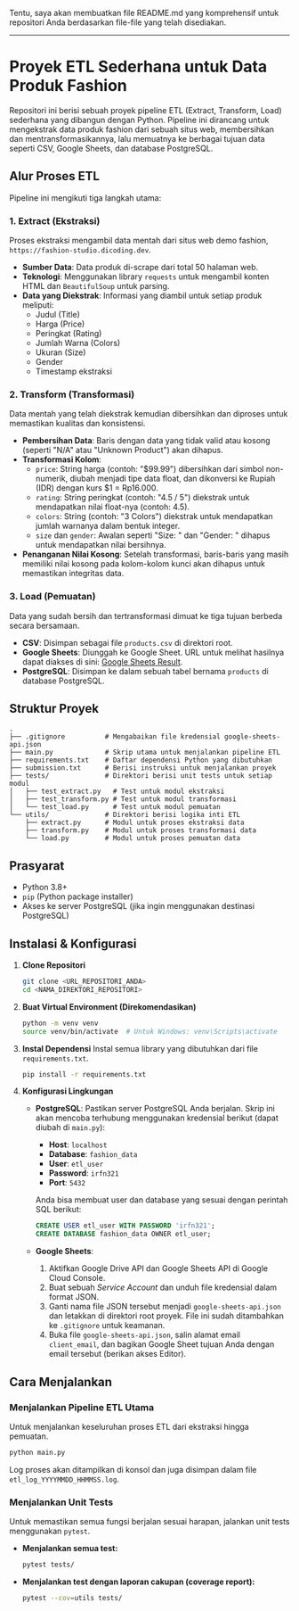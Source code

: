 Tentu, saya akan membuatkan file README.md yang komprehensif untuk repositori Anda berdasarkan file-file yang telah disediakan.

-----

# Proyek ETL Sederhana untuk Data Produk Fashion

Repositori ini berisi sebuah proyek pipeline ETL (Extract, Transform, Load) sederhana yang dibangun dengan Python. Pipeline ini dirancang untuk mengekstrak data produk fashion dari sebuah situs web, membersihkan dan mentransformasikannya, lalu memuatnya ke berbagai tujuan data seperti CSV, Google Sheets, dan database PostgreSQL.

## Alur Proses ETL

Pipeline ini mengikuti tiga langkah utama:

### 1\. Extract (Ekstraksi)

Proses ekstraksi mengambil data mentah dari situs web demo fashion, `https://fashion-studio.dicoding.dev`.

  * **Sumber Data**: Data produk di-scrape dari total 50 halaman web.
  * **Teknologi**: Menggunakan library `requests` untuk mengambil konten HTML dan `BeautifulSoup` untuk parsing.
  * **Data yang Diekstrak**: Informasi yang diambil untuk setiap produk meliputi:
      * Judul (Title)
      * Harga (Price)
      * Peringkat (Rating)
      * Jumlah Warna (Colors)
      * Ukuran (Size)
      * Gender
      * Timestamp ekstraksi

### 2\. Transform (Transformasi)

Data mentah yang telah diekstrak kemudian dibersihkan dan diproses untuk memastikan kualitas dan konsistensi.

  * **Pembersihan Data**: Baris dengan data yang tidak valid atau kosong (seperti "N/A" atau "Unknown Product") akan dihapus.
  * **Transformasi Kolom**:
      * `price`: String harga (contoh: "$99.99") dibersihkan dari simbol non-numerik, diubah menjadi tipe data float, dan dikonversi ke Rupiah (IDR) dengan kurs $1 = Rp16.000.
      * `rating`: String peringkat (contoh: "4.5 / 5") diekstrak untuk mendapatkan nilai float-nya (contoh: 4.5).
      * `colors`: String (contoh: "3 Colors") diekstrak untuk mendapatkan jumlah warnanya dalam bentuk integer.
      * `size` dan `gender`: Awalan seperti "Size: " dan "Gender: " dihapus untuk mendapatkan nilai bersihnya.
  * **Penanganan Nilai Kosong**: Setelah transformasi, baris-baris yang masih memiliki nilai kosong pada kolom-kolom kunci akan dihapus untuk memastikan integritas data.

### 3\. Load (Pemuatan)

Data yang sudah bersih dan tertransformasi dimuat ke tiga tujuan berbeda secara bersamaan.

  * **CSV**: Disimpan sebagai file `products.csv` di direktori root.
  * **Google Sheets**: Diunggah ke Google Sheet. URL untuk melihat hasilnya dapat diakses di sini: [Google Sheets Result](https://docs.google.com/spreadsheets/d/173byRKN5zsxFwCp3-tL0W4A4t9fYqjIx0CYdVjEJirk/edit?usp=sharing).
  * **PostgreSQL**: Disimpan ke dalam sebuah tabel bernama `products` di database PostgreSQL.

## Struktur Proyek

```
.
├── .gitignore          # Mengabaikan file kredensial google-sheets-api.json
├── main.py             # Skrip utama untuk menjalankan pipeline ETL
├── requirements.txt    # Daftar dependensi Python yang dibutuhkan
├── submission.txt      # Berisi instruksi untuk menjalankan proyek
├── tests/              # Direktori berisi unit tests untuk setiap modul
│   ├── test_extract.py   # Test untuk modul ekstraksi
│   ├── test_transform.py # Test untuk modul transformasi
│   └── test_load.py      # Test untuk modul pemuatan
└── utils/              # Direktori berisi logika inti ETL
    ├── extract.py      # Modul untuk proses ekstraksi data
    ├── transform.py    # Modul untuk proses transformasi data
    └── load.py         # Modul untuk proses pemuatan data
```

## Prasyarat

  * Python 3.8+
  * `pip` (Python package installer)
  * Akses ke server PostgreSQL (jika ingin menggunakan destinasi PostgreSQL)

## Instalasi & Konfigurasi

1.  **Clone Repositori**

    ```bash
    git clone <URL_REPOSITORI_ANDA>
    cd <NAMA_DIREKTORI_REPOSITORI>
    ```

2.  **Buat Virtual Environment (Direkomendasikan)**

    ```bash
    python -m venv venv
    source venv/bin/activate  # Untuk Windows: venv\Scripts\activate
    ```

3.  **Instal Dependensi**
    Instal semua library yang dibutuhkan dari file `requirements.txt`.

    ```bash
    pip install -r requirements.txt
    ```

4.  **Konfigurasi Lingkungan**

      * **PostgreSQL**:
        Pastikan server PostgreSQL Anda berjalan. Skrip ini akan mencoba terhubung menggunakan kredensial berikut (dapat diubah di `main.py`):

          * **Host**: `localhost`
          * **Database**: `fashion_data`
          * **User**: `etl_user`
          * **Password**: `irfn321`
          * **Port**: `5432`

        Anda bisa membuat user dan database yang sesuai dengan perintah SQL berikut:

        ```sql
        CREATE USER etl_user WITH PASSWORD 'irfn321';
        CREATE DATABASE fashion_data OWNER etl_user;
        ```

      * **Google Sheets**:

        1.  Aktifkan Google Drive API dan Google Sheets API di Google Cloud Console.
        2.  Buat sebuah *Service Account* dan unduh file kredensial dalam format JSON.
        3.  Ganti nama file JSON tersebut menjadi `google-sheets-api.json` dan letakkan di direktori root proyek. File ini sudah ditambahkan ke `.gitignore` untuk keamanan.
        4.  Buka file `google-sheets-api.json`, salin alamat email `client_email`, dan bagikan Google Sheet tujuan Anda dengan email tersebut (berikan akses Editor).

## Cara Menjalankan

### Menjalankan Pipeline ETL Utama

Untuk menjalankan keseluruhan proses ETL dari ekstraksi hingga pemuatan.

```bash
python main.py
```

Log proses akan ditampilkan di konsol dan juga disimpan dalam file `etl_log_YYYYMMDD_HHMMSS.log`.

### Menjalankan Unit Tests

Untuk memastikan semua fungsi berjalan sesuai harapan, jalankan unit tests menggunakan `pytest`.

  * **Menjalankan semua test:**

    ```bash
    pytest tests/
    ```

  * **Menjalankan test dengan laporan cakupan (coverage report):**

    ```bash
    pytest --cov=utils tests/
    ```
